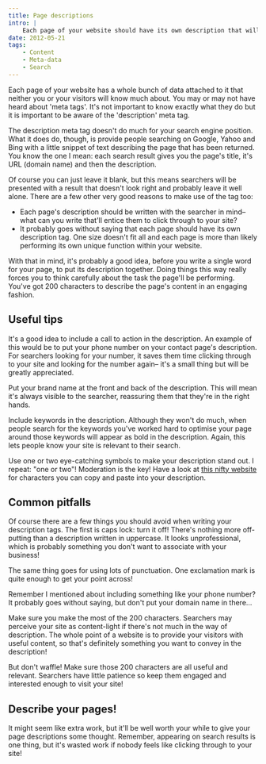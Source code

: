```yaml
---
title: Page descriptions
intro: |
    Each page of your website should have its own description that will be picked up by search engines and presented to the person who's searching. In thi
date: 2012-05-21
tags:
    - Content
    - Meta-data
    - Search
---
```


Each page of your website has a whole bunch of data attached to it that neither you or your visitors will know much about. You may or may not have heard about 'meta tags'. It's not important to know exactly what they do but it is important to be aware of the 'description' meta tag.

The description meta tag doesn't do much for your search engine position. What it does do, though, is provide people searching on Google, Yahoo and Bing with a little snippet of text describing the page that has been returned. You know the one I mean: each search result gives you the page's title, it's URL (domain name) and then the description.

Of course you can just leave it blank, but this means searchers will be presented with a result that doesn't look right and probably leave it well alone. There are a few other very good reasons to make use of the tag too:

- Each page's description should be written with the searcher in mind– what can you write that'll entice them to click through to your site?
- It probably goes without saying that each page should have its own description tag. One size doesn't fit all and each page is more than likely performing its own unique function within your website.

With that in mind, it's probably a good idea, before you write a single word for your page, to put its description together. Doing things this way really forces you to think carefully about the task the page'll be performing. You've got 200 characters to describe the page's content in an engaging fashion.

## Useful tips

It's a good idea to include a call to action in the description. An example of this would be to put your phone number on your contact page's description. For searchers looking for your number, it saves them time clicking through to your site and looking for the number again– it's a small thing but will be greatly appreciated.

Put your brand name at the front and back of the description. This will mean it's always visible to the searcher, reassuring them that they're in the right hands.

Include keywords in the description. Although they won't do much, when people search for the keywords you've worked hard to optimise your page around those keywords will appear as bold in the description. Again, this lets people know your site is relevant to their search.

Use one or two eye-catching symbols to make your description stand out. I repeat: "one or two"! Moderation is the key! Have a look at [this nifty website](http://copypastecharacter.com/) for characters you can copy and paste into your description.

## Common pitfalls

Of course there are a few things you should avoid when writing your description tags. The first is caps lock: turn it off! There's nothing more off-putting than a description written in uppercase. It looks unprofessional, which is probably something you don't want to associate with your business!

The same thing goes for using lots of punctuation. One exclamation mark is quite enough to get your point across!

Remember I mentioned about including something like your phone number? It probably goes without saying, but don't put your domain name in there…

Make sure you make the most of the 200 characters. Searchers may perceive your site as content-light if there's not much in the way of description. The whole point of a website is to provide your visitors with useful content, so that's definitely something you want to convey in the description!

But don't waffle! Make sure those 200 characters are all useful and relevant. Searchers have little patience so keep them engaged and interested enough to visit your site!

## Describe your pages!

It might seem like extra work, but it'll be well worth your while to give your page descriptions some thought. Remember, appearing on search results is one thing, but it's wasted work if nobody feels like clicking through to your site!

